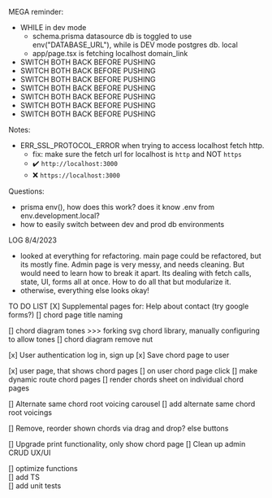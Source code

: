 MEGA reminder:

- WHILE in dev mode
  - schema.prisma datasource db is toggled to use env("DATABASE_URL"), while is DEV mode postgres db. local
  - app/page.tsx is fetching localhost domain_link
- SWITCH BOTH BACK BEFORE PUSHING
- SWITCH BOTH BACK BEFORE PUSHING
- SWITCH BOTH BACK BEFORE PUSHING
- SWITCH BOTH BACK BEFORE PUSHING
- SWITCH BOTH BACK BEFORE PUSHING
- SWITCH BOTH BACK BEFORE PUSHING
- SWITCH BOTH BACK BEFORE PUSHING

Notes:

- ERR_SSL_PROTOCOL_ERROR when trying to access localhost fetch http.
  - fix: make sure the fetch url for localhost is `http` and NOT `https`
  - ✔️ `http://localhost:3000`
  - ❌ `https://localhost:3000`

Questions:

- prisma env(), how does this work? does it know .env from env.development.local?
- how to easily switch between dev and prod db environments

LOG
8/4/2023

- looked at everything for refactoring. main page could be refactored, but its mostly fine. Admin page is very messy, and needs cleaning. But would need to learn how to break it apart. Its dealing with fetch calls, state, UI, forms all at once. How to do all that but modularize it.
- otherwise, everything else looks okay!

TO DO LIST
[X] Supplemental pages for: Help about contact (try google forms?)
[] chord page title naming

[] chord diagram tones >>> forking svg chord library, manually configuring to allow tones
[] chord diagram remove nut

[x] User authentication log in, sign up
[x] Save chord page to user

[x] user page, that shows chord pages
[] on user chord page click
[] make dynamic route chord pages
[] render chords sheet on individual chord pages

[] Alternate same chord root voicing carousel
[] add alternate same chord root voicings

[] Remove, reorder shown chords via drag and drop? else buttons

[] Upgrade print functionality, only show chord page
[] Clean up admin CRUD UX/UI

[] optimize functions  
[] add TS  
[] add unit tests
